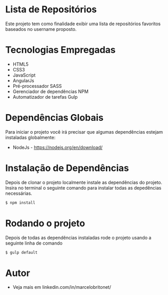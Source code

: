 # Lista de Repositórios

Este projeto tem como finalidade exibir uma lista de repositórios favoritos baseados no username proposto.

# Tecnologias Empregadas

  - HTML5
  - CSS3
  - JavaScript
  - AngularJs
  - Pré-processador SASS
  - Gerenciador de dependências NPM
  - Automatizador de tarefas Gulp

# Dependências Globais
Para iniciar o projeto você irá precisar que algumas dependências estejam instaladas globalmente:
  - NodeJs - https://nodejs.org/en/download/
# Instalação de Dependências
  Depois de clonar o projeto localmente instale as dependências do projeto. Insira no terminal o seguinte comando para instalar todas as depedências necessárias.
```sh
$ npm install
```
# Rodando o projeto
Depois de todas as dependências instaladas rode o projeto usando a seguinte linha de comando
```sh
$ gulp default
```
# Autor
  - Veja mais em linkedin.com/in/marcelobritonet/
